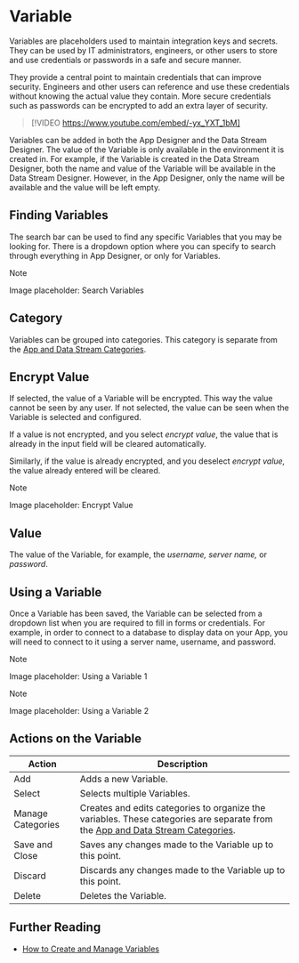 # Variable

Variables are placeholders used to maintain integration keys and secrets. They can be used by IT administrators, engineers, or other users to store and use credentials or passwords in a safe and secure manner.

They provide a central point to maintain credentials that can improve security. Engineers and other users can reference and use these credentials without knowing the actual value they contain. More secure credentials such as passwords can be encrypted to add an extra layer of security.

> [!VIDEO https://www.youtube.com/embed/-yx_YXT_1bM]

Variables can be added in both the App Designer and the Data Stream Designer. The value of the Variable is only available in the environment it is created in. For example, if the Variable is created in the Data Stream Designer, both the name and value of the Variable will be available in the Data Stream Designer. However, in the App Designer, only the name will be available and the value will be left empty.

## Finding Variables

The search bar can be used to find any specific Variables that you may be looking for. There is a dropdown option where you can specify to search through everything in App Designer, or only for Variables.

> [!NOTE]
> Image placeholder: Search Variables

## Category

Variables can be grouped into categories. This category is separate from the [App and Data Stream Categories](category.md).

## Encrypt Value

If selected, the value of a Variable will be encrypted. This way the value cannot be seen by any user. If not selected, the value can be seen when the Variable is selected and configured.

If a value is not encrypted, and you select _encrypt value_, the value that is already in the input field will be cleared automatically.

Similarly, if the value is already encrypted, and you deselect _encrypt value,_ the value already entered will be cleared.

> [!NOTE]
> Image placeholder: Encrypt Value

## Value

The value of the Variable, for example, the _username, server name,_ or _password_.

## Using a Variable

Once a Variable has been saved, the Variable can be selected from a dropdown list when you are required to fill in forms or credentials. For example, in order to connect to a database to display data on your App, you will need to connect to it using a server name, username, and password.

> [!NOTE]
> Image placeholder: Using a Variable 1

> [!NOTE]
> Image placeholder: Using a Variable 2

## Actions on the Variable

| **Action**        | **Description**                                                                                                                               |
| ----------------- | --------------------------------------------------------------------------------------------------------------------------------------------- |
| Add               | Adds a new Variable.                                                                                                                          |
| Select            | Selects multiple Variables.                                                                                                                   |
| Manage Categories | Creates and edits categories to organize the variables. These categories are separate from the [App and Data Stream Categories](category.md). |
| Save and Close    | Saves any changes made to the Variable up to this point.                                                                                      |
| Discard           | Discards any changes made to the Variable up to this point.                                                                                   |
| Delete            | Deletes the Variable.                                                                                                                         |

## Further Reading

* [How to Create and Manage Variables](../how-tos/manage-variables.md)
